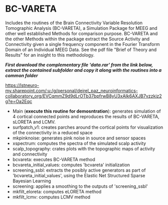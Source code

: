 # BC-VARETA
Includes the routines of the Brain Connectivity Variable Resolution Tomographic Analysis (BC-VARETA), a Simulation Package for MEEG  and other well established Methods for comparison purpose. BC-VARETA and the other Methods within the package extract the Source Activity and Connectivity given a single frequency component in the Fourier Transform Domain of an Individual MEEG Data. See the pdf file "Brief of Theory and Results" for an insight to this methodology.

***First download the complementary file 'data.rar' from the link below, extract the contained subfolder and copy it along with the routines into a common folder***

https://lstneuro-my.sharepoint.com/:u:/g/personal/deirel_paz_neuroinformatics-collaboratory_org/EVCqmmZ9d9dLrOTb37bpfrwB8yU3xAIk6AXJB7vzzkiz2g?e=Oa2Eqc

- Main (**execute this routine for demosntration**): generates simulation of 4 cortical connected points and reproduces the results of 
  BC-VARETA, sLORETA and LCMV.
- surfpatch_v1: creates parches around the cortical points for visualization of the connectivity in a reduced space  
- mkpinknoise: generates pink noise in source and sensor spaces
- xspectrum: computes the spectra of the simulated scalp activity 
- scalp_topography: crates plots with the topographic maps of activity and connectivity
- bcvareta: executes BC-VARETA method
- bcvareta_initial_values: computes 'bcvareta' initialization
- screening_ssbl: extracts the posibly active generators as part of 'bcvareta_initial_values', using the Elastic Net Structured Sparse
  Bayesian Learning
- screening: applies a smoothing to the outputs of 'screening_ssbl'
- mkfilt_eloreta: computes eLORETA method
- mkfilt_lcmv: computes LCMV method
